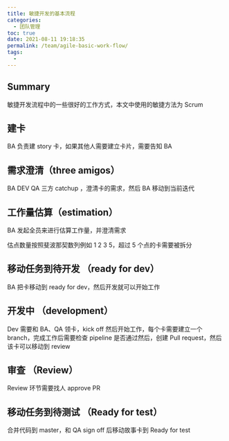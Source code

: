 ```yaml
---
title: 敏捷开发的基本流程
categories: 
  - 团队管理
toc: true
date: 2021-08-11 19:18:35
permalink: /team/agile-basic-work-flow/
tags: 
  - 
---
```


## Summary

敏捷开发流程中的一些很好的工作方式，本文中使用的敏捷方法为 Scrum

## 建卡

BA 负责建 story 卡，如果其他人需要建立卡片，需要告知 BA

## 需求澄清（three amigos）

BA DEV QA 三方 catchup ，澄清卡的需求，然后 BA 移动到当前迭代

## 工作量估算（estimation）

BA 发起全员来进行估算工作量，并澄清需求

估点数量按照斐波那契数列例如 1 2 3 5，超过 5 个点的卡需要被拆分

## 移动任务到待开发 （ready for dev）

BA 把卡移动到 ready for dev，然后开发就可以开始工作

## 开发中 （development）

Dev 需要和 BA、QA 领卡，kick off 然后开始工作，每个卡需要建立一个branch，完成工作后需要检查 pipeline 是否通过然后，创建 Pull request，然后该卡可以移动到 review

## 审查 （Review）

Review 环节需要找人 approve PR


## 移动任务到待测试 （Ready for test）

合并代码到 master，和 QA sign off 后移动故事卡到 Ready for test
